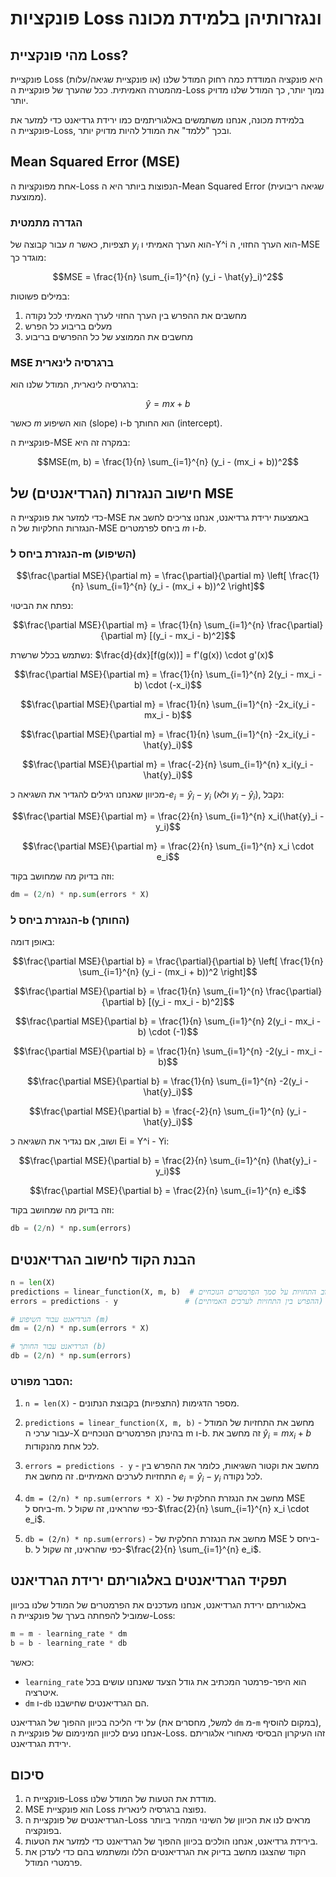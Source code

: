 # פונקציות Loss ונגזרותיהן בלמידת מכונה

## מהי פונקציית Loss?

פונקציית Loss (או פונקציית שגיאה/עלות) היא פונקציה המודדת כמה רחוק המודל שלנו מהמטרה האמיתית. ככל שהערך של פונקציית ה-Loss נמוך יותר, כך המודל שלנו מדויק יותר.

בלמידת מכונה, אנחנו משתמשים באלגוריתמים כמו ירידת גרדיאנט כדי למזער את פונקציית ה-Loss, ובכך "ללמד" את המודל להיות מדויק יותר.

## Mean Squared Error (MSE)

אחת מפונקציות ה-Loss הנפוצות ביותר היא ה-Mean Squared Error (שגיאה ריבועית ממוצעת).

### הגדרה מתמטית

עבור קבוצה של $n$ תצפיות, כאשר $y_i$ הוא הערך האמיתי ו-Y^i הוא הערך החזוי, ה-MSE מוגדר כך:

$$MSE = \frac{1}{n} \sum_{i=1}^{n} (y_i - \hat{y}_i)^2$$

במילים פשוטות:
1. מחשבים את ההפרש בין הערך החזוי לערך האמיתי לכל נקודה
2. מעלים בריבוע כל הפרש
3. מחשבים את הממוצע של כל ההפרשים בריבוע

### MSE ברגרסיה לינארית

ברגרסיה לינארית, המודל שלנו הוא:

$$\hat{y} = mx + b$$

כאשר $m$ הוא השיפוע (slope) ו-b הוא החותך (intercept).

פונקציית ה-MSE במקרה זה היא:

$$MSE(m, b) = \frac{1}{n} \sum_{i=1}^{n} (y_i - (mx_i + b))^2$$

## חישוב הנגזרות (הגרדיאנטים) של MSE

כדי למזער את פונקציית ה-MSE באמצעות ירידת גרדיאנט, אנחנו צריכים לחשב את הנגזרות החלקיות של ה-MSE ביחס לפרמטרים $m$ ו-$b$.

### הנגזרת ביחס ל-m (השיפוע)

$$\frac{\partial MSE}{\partial m} = \frac{\partial}{\partial m} \left[ \frac{1}{n} \sum_{i=1}^{n} (y_i - (mx_i + b))^2 \right]$$

נפתח את הביטוי:

$$\frac{\partial MSE}{\partial m} = \frac{1}{n} \sum_{i=1}^{n} \frac{\partial}{\partial m} [(y_i - mx_i - b)^2]$$

נשתמש בכלל שרשרת: $\frac{d}{dx}[f(g(x))] = f'(g(x)) \cdot g'(x)$

$$\frac{\partial MSE}{\partial m} = \frac{1}{n} \sum_{i=1}^{n} 2(y_i - mx_i - b) \cdot (-x_i)$$

$$\frac{\partial MSE}{\partial m} = \frac{1}{n} \sum_{i=1}^{n} -2x_i(y_i - mx_i - b)$$

$$\frac{\partial MSE}{\partial m} = \frac{1}{n} \sum_{i=1}^{n} -2x_i(y_i - \hat{y}_i)$$

$$\frac{\partial MSE}{\partial m} = \frac{-2}{n} \sum_{i=1}^{n} x_i(y_i - \hat{y}_i)$$

מכיוון שאנחנו רגילים להגדיר את השגיאה כ-$e_i = \hat{y}_i - y_i$ (ולא $y_i - \hat{y}_i$), נקבל:

$$\frac{\partial MSE}{\partial m} = \frac{2}{n} \sum_{i=1}^{n} x_i(\hat{y}_i - y_i)$$

$$\frac{\partial MSE}{\partial m} = \frac{2}{n} \sum_{i=1}^{n} x_i \cdot e_i$$

וזה בדיוק מה שמחושב בקוד:

```python
dm = (2/n) * np.sum(errors * X)
```

### הנגזרת ביחס ל-b (החותך)

באופן דומה:

$$\frac{\partial MSE}{\partial b} = \frac{\partial}{\partial b} \left[ \frac{1}{n} \sum_{i=1}^{n} (y_i - (mx_i + b))^2 \right]$$

$$\frac{\partial MSE}{\partial b} = \frac{1}{n} \sum_{i=1}^{n} \frac{\partial}{\partial b} [(y_i - mx_i - b)^2]$$

$$\frac{\partial MSE}{\partial b} = \frac{1}{n} \sum_{i=1}^{n} 2(y_i - mx_i - b) \cdot (-1)$$

$$\frac{\partial MSE}{\partial b} = \frac{1}{n} \sum_{i=1}^{n} -2(y_i - mx_i - b)$$

$$\frac{\partial MSE}{\partial b} = \frac{1}{n} \sum_{i=1}^{n} -2(y_i - \hat{y}_i)$$

$$\frac{\partial MSE}{\partial b} = \frac{-2}{n} \sum_{i=1}^{n} (y_i - \hat{y}_i)$$

ושוב, אם נגדיר את השגיאה כ Ei = Y^i - Yi:

$$\frac{\partial MSE}{\partial b} = \frac{2}{n} \sum_{i=1}^{n} (\hat{y}_i - y_i)$$

$$\frac{\partial MSE}{\partial b} = \frac{2}{n} \sum_{i=1}^{n} e_i$$

וזה בדיוק מה שמחושב בקוד:

```python
db = (2/n) * np.sum(errors)
```

## הבנת הקוד לחישוב הגרדיאנטים

```python
n = len(X)
predictions = linear_function(X, m, b)  # חישוב התחזיות על סמך הפרמטרים הנוכחיים
errors = predictions - y               # חישוב השגיאות (ההפרש בין התחזיות לערכים האמיתיים)

# הגרדיאנט עבור השיפוע (m)
dm = (2/n) * np.sum(errors * X)

# הגרדיאנט עבור החותך (b)
db = (2/n) * np.sum(errors)
```

### הסבר מפורט:

1. `n = len(X)` - מספר הדגימות (התצפיות) בקבוצת הנתונים.

2. `predictions = linear_function(X, m, b)` - מחשב את התחזיות של המודל עבור ערכי ה-X בהינתן הפרמטרים הנוכחיים m ו-b. זה מחשב את $\hat{y}_i = mx_i + b$ לכל אחת מהנקודות.

3. `errors = predictions - y` - מחשב את וקטור השגיאות, כלומר את ההפרש בין התחזיות לערכים האמיתיים. זה מחשב את $e_i = \hat{y}_i - y_i$ לכל נקודה.

4. `dm = (2/n) * np.sum(errors * X)` - מחשב את הנגזרת החלקית של MSE ביחס ל-m. כפי שהראינו, זה שקול ל-$\frac{2}{n} \sum_{i=1}^{n} x_i \cdot e_i$.

5. `db = (2/n) * np.sum(errors)` - מחשב את הנגזרת החלקית של MSE ביחס ל-b. כפי שהראינו, זה שקול ל-$\frac{2}{n} \sum_{i=1}^{n} e_i$.

## תפקיד הגרדיאנטים באלגוריתם ירידת הגרדיאנט

באלגוריתם ירידת הגרדיאנט, אנחנו מעדכנים את הפרמטרים של המודל שלנו בכיוון שמוביל להפחתה בערך של פונקציית ה-Loss:

```python
m = m - learning_rate * dm
b = b - learning_rate * db
```

כאשר:
- `learning_rate` הוא היפר-פרמטר המכתיב את גודל הצעד שאנחנו עושים בכל איטרציה.
- `dm` ו-`db` הם הגרדיאנטים שחישבנו.

על ידי הליכה בכיוון ההפוך של הגרדיאנט (למשל, מחסרים את `dm` מ-`m` במקום להוסיף), אנחנו נעים לכיוון המינימום של פונקציית ה-Loss. זהו העיקרון הבסיסי מאחורי אלגוריתם ירידת הגרדיאנט.

## סיכום

1. פונקציית ה-Loss מודדת את הטעות של המודל שלנו.
2. MSE הוא פונקציית Loss נפוצה ברגרסיה לינארית.
3. הגרדיאנטים של פונקציית ה-Loss מראים לנו את הכיוון של השינוי המהיר ביותר בפונקציה.
4. בירידת גרדיאנט, אנחנו הולכים בכיוון ההפוך של הגרדיאנט כדי למזער את הטעות.
5. הקוד שהצגנו מחשב בדיוק את הגרדיאנטים הללו ומשתמש בהם כדי לעדכן את פרמטרי המודל.
